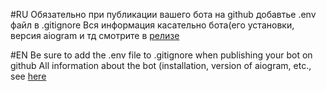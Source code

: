 #RU
Обязательно при публикации вашего бота на github добавтье .env файл в .gitignore
Вся информация касательно бота(его установки, версия aiogram и тд смотрите в [релизе](https://github.com/anuware/aiogramsample/releases/tag/bot)


#EN 
Be sure to add the .env file to .gitignore when publishing your bot on github
All information about the bot (installation, version of aiogram, etc., see [here](https://github.com/anuware/aiogramsample/releases/tag/bot)
